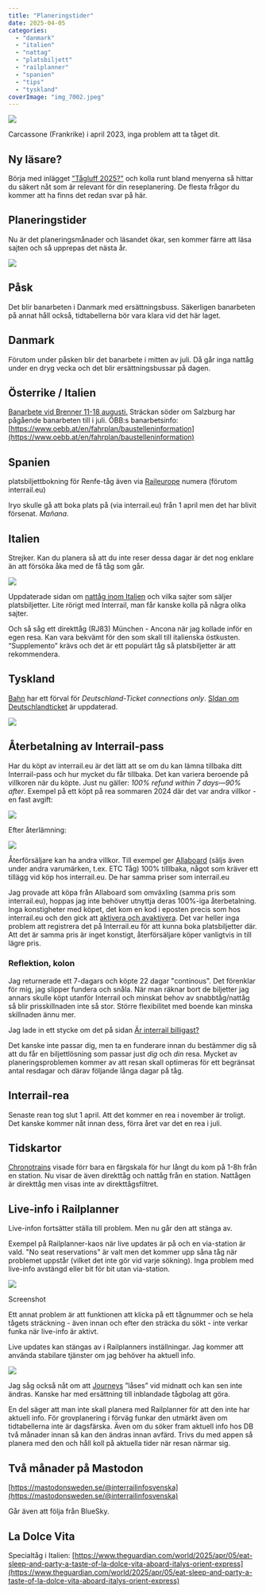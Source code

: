 ```yaml
---
title: "Planeringstider"
date: 2025-04-05
categories: 
  - "danmark"
  - "italien"
  - "nattag"
  - "platsbiljett"
  - "railplanner"
  - "spanien"
  - "tips"
  - "tyskland"
coverImage: "img_7002.jpeg"
---
```


 

![](images/planeringstider_8.jpeg?w=768)

<figcaption>

Carcassone (Frankrike) i april 2023, inga problem att ta tåget dit.

</figcaption>

 

## Ny läsare?

Börja med inlägget ["Tågluff 2025?"](https://www.trainfo.eu/2025/01/19/tagluff-2025/) och kolla runt bland menyerna så hittar du säkert nåt som är relevant för din reseplanering. De flesta frågor du kommer att ha finns det redan svar på här.

## Planeringstider

Nu är det planeringsmånader och läsandet ökar, sen kommer färre att läsa sajten och så upprepas det nästa år.

![](images/planeringstider_7.jpg?w=724)

## Påsk

Det blir banarbeten i Danmark med ersättningsbuss. Säkerligen banarbeten på annat håll också, tidtabellerna bör vara klara vid det här laget.

## Danmark

Förutom under påsken blir det banarbete i mitten av juli. Då går inga nattåg under en dryg vecka och det blir ersättningsbussar på dagen.

## Österrike / Italien

[Banarbete vid Brenner 11-18 augusti.](https://www.oebb.at/en/fahrplan/baustelleninformation/brennersperre) Sträckan söder om Salzburg har pågående banarbeten till i juli. ÖBB:s banarbetsinfo: [https://www.oebb.at/en/fahrplan/baustelleninformation](https://www.oebb.at/en/fahrplan/baustelleninformation)

## Spanien

platsbiljettbokning för Renfe-tåg även via [Raileurope](https://www.trainfo.eu/raileurope/) numera (förutom interrail.eu)

Iryo skulle gå att boka plats på (via interrail.eu) från 1 april men det har blivit försenat. _Mañana._

## Italien

Strejker. Kan du planera så att du inte reser dessa dagar är det nog enklare än att försöka åka med de få tåg som går.

![](images/planeringstider_1.jpeg?w=360)

Uppdaterade sidan om [nattåg inom Italien](https://www.trainfo.eu/sicilien-kalbrien-apulien/) och vilka sajter som säljer platsbiljetter. Lite rörigt med Interrail, man får kanske kolla på några olika sajter.

Och så såg ett direkttåg (RJ83) München - Ancona när jag kollade inför en egen resa. Kan vara bekvämt för den som skall till italienska östkusten. “Supplemento” krävs och det är ett populärt tåg så platsbiljetter är att rekommendera.

## Tyskland

[Bahn](https://int.bahn.de/en) har ett förval för _Deutschland-Ticket connections only_. [SIdan om Deutschlandticket](https://www.trainfo.eu/deutschland-ticket/) är uppdaterad.

![](images/planeringstider_2.png?w=397)

## Återbetalning av Interrail-pass

Har du köpt av interrail.eu är det lätt att se om du kan lämna tillbaka ditt Interrail-pass och hur mycket du får tillbaka. Det kan variera beroende på villkoren när du köpte. Just nu gäller: _100% refund within 7 days—90% after_. Exempel på ett köpt på rea sommaren 2024 där det var andra villkor - en fast avgift:

![](images/planeringstider_3.png?w=405)

Efter återlämning:

![](images/planeringstider_4.jpeg?w=1024)

Återförsäljare kan ha andra villkor. Till exempel ger [Allaboard](https://allaboard.eu/interrail) (säljs även under andra varumärken, t.ex. ETC Tåg) 100% tilllbaka, något som kräver ett tillägg vid köp hos interrail.eu. De har samma priser som interrail.eu

Jag provade att köpa från Allaboard som omväxling (samma pris som interrail.eu), hoppas jag inte behöver utnyttja deras 100%-iga återbetalning. Inga konstigheter med köpet, det kom en kod i eposten precis som hos interrail.eu och den gick att [aktivera och avaktivera](https://www.trainfo.eu/en-interrail-resa-steg-for-steg/). Det var heller inga problem att registrera det på Interrail.eu för att kunna boka platsbiljetter där. Att det är samma pris är inget konstigt, återförsäljare köper vanligtvis in till lägre pris.

### Reflektion, kolon

Jag returnerade ett 7-dagars och köpte 22 dagar "continous". Det förenklar för mig, jag slipper fundera och snåla. När man räknar bort de biljetter jag annars skulle köpt utanför Interrail och minskat behov av snabbtåg/nattåg så blir prisskillnaden inte så stor. Större flexibilitet med boende kan minska skillnaden ännu mer.

Jag lade in ett stycke om det på sidan [Är interrail billigast?](https://www.trainfo.eu/ar-interrail-billigast/)

Det kanske inte passar dig, men ta en funderare innan du bestämmer dig så att du får en biljettlösning som passar just _dig_ och _din_ resa. Mycket av planeringsproblemen kommer av att resan skall optimeras för ett begränsat antal resdagar och därav följande långa dagar på tåg.

## Interrail-rea

Senaste rean tog slut 1 april. Att det kommer en rea i november är troligt. Det kanske kommer nåt innan dess, förra året var det en rea i juli.

## Tidskartor

[Chronotrains](https://www.chronotrains.com/en/station/2673730-Stockholm) visade förr bara en färgskala för hur långt du kom på 1-8h från en station. Nu visar de även direkttåg och nattåg från en station. Nattågen är direkttåg men visas inte av direkttågsfiltret.

## Live-info i Railplanner

Live-infon fortsätter ställa till problem. Men nu går den att stänga av.

Exempel på Railplanner-kaos när live updates är på och en via-station är vald. "No seat reservations" är valt men det kommer upp såna tåg när problemet uppstår (vilket det inte gör vid varje sökning). Inga problem med live-info avstängd eller bit för bit utan via-station.

 

![](images/planeringstider_6.jpeg?w=592)

<figcaption>

Screenshot

</figcaption>

 

Ett annat problem är att funktionen att klicka på ett tågnummer och se hela tågets sträckning - även innan och efter den sträcka du sökt - inte verkar funka när live-info är aktivt.

Live updates kan stängas av i Railplanners inställningar. Jag kommer att använda stabilare tjänster om jag behöver ha aktuell info.

![](images/planeringstider_5.jpeg?w=360)

Jag såg också nåt om att [Journeys](https://www.trainfo.eu/en-interrail-resa-steg-for-steg/) ”låses” vid midnatt och kan sen inte ändras. Kanske har med ersättning till inblandade tågbolag att göra.

En del säger att man inte skall planera med Railplanner för att den inte har aktuell info. För grovplanering i förväg funkar den utmärkt även om tidtabellerna inte är dagsfärska. Även om du söker fram aktuell info hos DB två månader innan så kan den ändras innan avfärd. Trivs du med appen så planera med den och håll koll på aktuella tider när resan närmar sig.

## Två månader på Mastodon

[https://mastodonsweden.se/@interrailinfosvenska](https://mastodonsweden.se/@interrailinfosvenska)

Går även att följa från BlueSky.

## La Dolce Vita

Specialtåg i Italien: [https://www.theguardian.com/world/2025/apr/05/eat-sleep-and-party-a-taste-of-la-dolce-vita-aboard-italys-orient-express](https://www.theguardian.com/world/2025/apr/05/eat-sleep-and-party-a-taste-of-la-dolce-vita-aboard-italys-orient-express)
